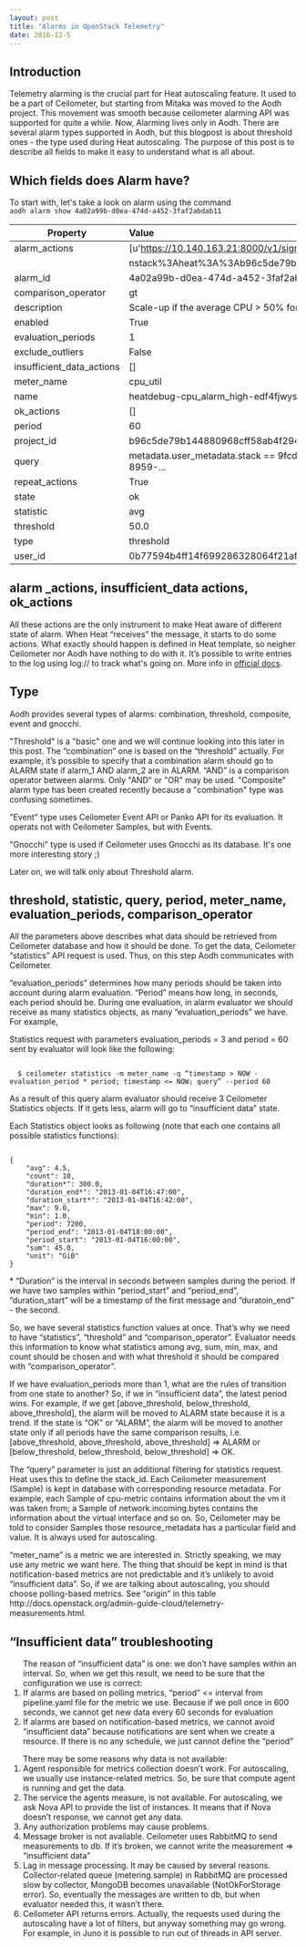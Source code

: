 ```yaml
---
layout: post
title: "Alarms in OpenStack Telemetry"
date: 2016-12-5
---
```


<h2> Introduction </h2>
Telemetry alarming is the crucial part for Heat autoscaling feature. It used to be a part of Ceilometer,
but starting from Mitaka was moved to the Aodh project. This movement was smooth because ceilometer alarming 
API was supported for quite a while. Now, Alarming lives only in Aodh. There are several alarm types supported 
in Aodh, but this blogpost is about threshold ones - the type used during Heat autoscaling. The purpose of this post 
is to describe all fields to make it easy to understand what is all about.

<h2> Which fields does Alarm have? </h2>
To start with, let's take a look on alarm using the command
<code>
aodh alarm show 4a02a99b-d0ea-474d-a452-3faf2abdab11
</code>

| Property                  | Value                                             |
|---------------------------|:--------------------------------------------------|
| alarm_actions             | [u'https://10.140.163.21:8000/v1/signal/arn%3Aope |
|                           |  nstack%3Aheat%3A%3Ab96c5de79b1448......]         |
| alarm_id                  | 4a02a99b-d0ea-474d-a452-3faf2abdab11              |
| comparison_operator       | gt                                                |
| description               | Scale-up if the average CPU > 50% for 1 minute    |
| enabled                   | True                                              |
| evaluation_periods        | 1                                                 |
| exclude_outliers          | False                                             |
| insufficient_data_actions | []                                                |
| meter_name                | cpu_util                                          |
| name                      | heatdebug-cpu_alarm_high-edf4fjwysz37             |
| ok_actions                | []                                                |
| period                    | 60                                                |
| project_id                | b96c5de79b144880968cff58ab4f294e                  |
| query                     | metadata.user_metadata.stack == 9fcd1986-8959-... |
| repeat_actions            | True                                              |
| state                     | ok                                                |
| statistic                 | avg                                               |
| threshold                 | 50.0                                              |
| type                      | threshold                                         |
| user_id                   | 0b77594b4ff14f699286328064f21aff                  |



<h2> alarm _actions, insufficient_data actions, ok_actions </h2>
         
<p> All these actions are the only instrument to make Heat aware of different state of alarm. When Heat “receives” the message, it starts to do some actions. What exactly should happen is defined in Heat template, so neigher Ceilometer nor Aodh have nothing to do with it. It’s possible to write entries to the log using log:// to track what's going on.
  More info in <a href="https://wiki.openstack.org/wiki/Ceilometer/Alerting#Alarm_Action_Endpoint_definition" title="Search">official docs</a>.
 </p>


<h2> Type </h2>

<p> 
Aodh provides several types of alarms: combination, threshold, composite, event and gnocchi. 
</p>
<p>
"Threshold" is a "basic" one and we will continue looking into this later in this post. The “combination” one is based on the “threshold” actually.  For example, it’s possible to specify that a combination alarm should go to ALARM state if alarm_1 AND alarm_2 are in ALARM. “AND” is a comparison operator between alarms. Only "AND" or "OR" may be used. "Composite" alarm type has been created recently because a "combination" type was confusing sometimes.
</p>
<p>
"Event" type uses Ceilometer Event API or Panko API for its evaluation. It operats not with Ceilometer Samples, but with Events. 
</p>
<p>
"Gnocchi" type is used if Ceilometer uses Gnocchi as its database. It's one more interesting story ;)
</p>
<p>
Later on, we will talk only about Threshold alarm.
 </p>

<h2> threshold, statistic, query, period, meter_name, evaluation_periods, comparison_operator </h2>
<p> All the parameters above describes what data should be retrieved from Ceilometer database and how it should be done. To get the data, Ceilometer “statistics” API request is used. Thus, on this step Aodh communicates with Ceilometer. 
</p>
<p>
“evaluation_periods” determines how many periods should be taken into account during alarm evaluation. “Period” means how long, in seconds, each period should be. During one evaluation, in alarm evaluator we should receive as many statistics objects, as many  “evaluation_periods” we have. For example, 
</p>
<p>
Statistics request with parameters evaluation_periods = 3 and period = 60 sent by evaluator will look like the following: 
</p>
<code>
  $ ceilometer statistics -m meter_name -q “timestamp > NOW - evaluation_period * period; timestamp <= NOW; query” --period 60
</code>
<p>
As a result of this query alarm evaluator should receive 3 Ceilometer Statistics objects. If it gets less, alarm will go to “insufficient data” state.
</p>

<p>Each Statistics object looks as following (note that each one contains all possible statistics functions): </p>

<code>
{
    "avg": 4.5,
    "count": 10,
    "duration*": 300.0,
    "duration_end*": "2013-01-04T16:47:00",
    "duration_start*": "2013-01-04T16:42:00",
    "max": 9.0,
    "min": 1.0,
    "period": 7200,                                 
    "period_end": "2013-01-04T18:00:00",
    "period_start": "2013-01-04T16:00:00",
    "sum": 45.0,
    "unit": "GiB"
}
</code>
<p>
* “Duration” is the interval in seconds between samples during the period. If we have two samples within “period_start” and “period_end”, “duration_start” will be a timestamp of the first message and “duratoin_end” - the second.
</p>
<p>
So, we have several statistics function values at once. That’s why we need to have “statistics”, “threshold” and “comparison_operator”. Evaluator needs this information to know what statistics among avg, sum, min, max, and count should be chosen and with what threshold it should be compared with “comparison_operator”. 
</p>
<p>
If we have evaluation_periods more than 1, what are the rules of transition from one state to another? So, if we in “insufficient data”, the latest period wins. For example, if we get [above_threshold, below_threshold, above_threshold], the alarm will be moved to ALARM state because it is a trend. If the state is “OK” or “ALARM”, the alarm will be moved to another state only if all periods have the same comparison results, i.e. [above_threshold, above_threshold, above_threshold] => ALARM or [below_threshold, below_threshold, below_threshold] => OK.
</p>
<p>
The “query” parameter is just an additional filtering for statistics request. Heat uses this to define the stack_id. Each Ceilometer measurement (Sample) is kept in database with corresponding resource metadata. For example, each Sample of cpu-metric contains information about the vm it was taken from; a Sample of network.incoming.bytes contains the information about  the virtual interface and so on. So, Ceilometer may be told to consider Samples those resource_metadata has a particular field and value. It is always used for autoscaling.
</p>
<p>
“meter_name” is a metric we are interested in. Strictly speaking, we may use any metric we want here. The thing that should be kept in mind is that notification-based metrics are not predictable and it’s unlikely to avoid “insufficient data”. So, if we are talking about autoscaling, you should choose polling-based metrics. See “origin” in this table http://docs.openstack.org/admin-guide-cloud/telemetry-measurements.html. 
</p>

<h2> “Insufficient data” troubleshooting </h2>
<ol>
The reason of “insufficient data” is one: we don’t have samples within an interval. 
So, when we get this result, we need to be sure that the configuration we use is correct:
<li> If alarms are based on polling metrics, “period” <= interval from pipeline.yaml file for the metric we use. Because if we poll once in 600 seconds, we cannot get new data every 60 seconds for evaluation
</li>
<li>
If alarms are based on notification-based metrics, we cannot avoid “insufficient data” because notifications are sent when we create a resource. If there is no any schedule, we just cannot define the “period”
</li>
</ol>
<ol>
There may be some reasons why data is not available:
<li>
Agent responsible for metrics collection doesn’t work. For autoscaling, we usually use instance-related metrics. So, be sure that compute agent is running and get the data.
</li>
<li>
The service the agents measure, is not available. For autoscaling, we ask Nova API to provide the list of instances. It means that if Nova doesn’t response, we cannot get any data.
</li>
<li>
Any authorization problems may cause problems.
</li>
<li>
Message broker is not available. Ceilometer uses RabbitMQ to send measurements to db. If it’s broken, we cannot write the measurement => “insufficient data”
</li>
<li>
Lag in message processing. It may be caused by several reasons. Collector-related queue (metering.sample) in RabbitMQ are processed slow by collector, MongoDB becomes unavailable (NotOkForStorage error). So, eventually the messages are written to db, but when evaluator needed this, it wasn’t there.
</li>
<li>
Ceilometer API returns errors. Actually, the requests used during the autoscaling have a lot of filters, but anyway something may go wrong. For example, in Juno it is possible to run out of threads in API server. 
</li>
<ol>
